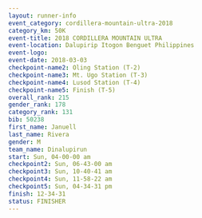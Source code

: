 ```yaml
---
layout: runner-info 
event_category: cordillera-mountain-ultra-2018 
category_km: 50K 
event-title: 2018 CORDILLERA MOUNTAIN ULTRA 
event-location: Dalupirip Itogon Benguet Philippines 
event-logo: 
event-date: 2018-03-03 
checkpoint-name2: Oling Station (T-2) 
checkpoint-name3: Mt. Ugo Station (T-3) 
checkpoint-name4: Lusod Station (T-4) 
checkpoint-name5: Finish (T-5) 
overall_rank: 215
gender_rank: 178
category_rank: 131
bib: 50238
first_name: Januell
last_name: Rivera
gender: M
team_name: Dinalupirun
start: Sun, 04-00-00 am
checkpoint2: Sun, 06-43-00 am
checkpoint3: Sun, 10-40-41 am
checkpoint4: Sun, 11-58-22 am
checkpoint5: Sun, 04-34-31 pm
finish: 12-34-31
status: FINISHER
---
```

